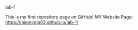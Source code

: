 lab-1

This is my first repository page on GitHub!
MY Website Page: https://jasonceja03.github.io/lab-1/

